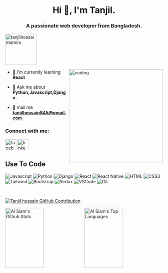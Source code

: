 <h1 align="center">Hi 👋, I'm Tanjil.</h1>
<h3 align="center">A passionate web developer from Bangladesh.</h3>
<p align="left"> <img src="https://komarev.com/ghpvc/?username=tanjilhossaintamim&label=Profile%20views&color=0e75b6&style=flat" alt="tanjilhossaintamim" width="100" /> </p>
<img src="https://camo.githubusercontent.com/8bf6f6d78abc81fcf9c49f10649423e73ea44bc248e83aaae8759d401c829a84/68747470733a2f2f70687973696373677572756b756c2e66696c65732e776f726470726573732e636f6d2f323031392f30322f6368617261637465722d312e676966" align="right" alt="coding" width="300">



- 🌱 I’m currently learning **React**

<!-- - 👨‍💻 All of my projects are available at [https://tanjilhossainportfolio.netlify.app/](https://tanjilhossainportfolio.netlify.app/) -->

- 💬 Ask me about **Python,Javascript,Django.**

- 📧 mail me **tanjilhossain845@gmail.com**

<h3 align="left">Connect with me:</h3>
<p align="left">
<a href="https://fb.com/innosent.boy.Iam" target="_blank"><img src="https://img.shields.io/static/v1?message=facebook&logo=facebook&label=&color=4267B2&logoColor=white&labelColor=&style=for-the-badge" height="35" alt="facebook logo"  /></a>
<a href="https://linkedin.com/in/tanjil-hossain-4755b3264" target="_blank"><img src="https://img.shields.io/static/v1?message=LinkedIn&logo=linkedin&label=&color=0077B5&logoColor=white&labelColor=&style=for-the-badge" height="35" alt="linkedin logo"  /></a>
</p>


## Use To Code

![Javascript](https://img.shields.io/badge/Javascript-F0DB4F?style=for-the-badge&labelColor=black&logo=javascript&logoColor=F0DB4F)
![Python](https://img.shields.io/badge/Python-055a9c?style=for-the-badge&labelColor=black&logo=Python&logoColor=055a9c)
![Django](https://img.shields.io/badge/Django-092e03?style=for-the-badge&labelColor=black&logo=Django&logoColor=092e03)
![React](https://img.shields.io/badge/-React-61DBFB?style=for-the-badge&labelColor=black&logo=react&logoColor=61DBFB)
![React Native](https://img.shields.io/badge/React_Native-20232A?style=for-the-badge&logo=react&logoColor=61DAFB)
![HTML](https://img.shields.io/badge/HTML5-E34F26?style=for-the-badge&logo=html5&logoColor=white)
![CSS3](https://img.shields.io/badge/CSS3-1572B6?style=for-the-badge&logo=css3&logoColor=white)
![Tailwind](https://img.shields.io/badge/Tailwind_CSS-092749?style=for-the-badge&logo=tailwindcss&logoColor=06B6D4&labelColor=000000)
![Bootstrap](https://img.shields.io/badge/Bootstrap-563D7C?style=for-the-badge&logo=bootstrap&logoColor=white)
![Redux](https://img.shields.io/badge/Redux-593D88?style=for-the-badge&logo=redux&logoColor=white)
![VSCode](https://img.shields.io/badge/Visual_Studio-0078d7?style=for-the-badge&logo=visual%20studio&logoColor=white)
![Git](https://img.shields.io/badge/Git-F05032?style=for-the-badge&logo=git&logoColor=white)

<br/>
<!-- ![Typescript](https://img.shields.io/badge/Typescript-007acc?style=for-the-badge&labelColor=black&logo=typescript&logoColor=007acc) -->
<!-- ![Next.js](https://img.shields.io/badge/next.js-000000?style=for-the-badge&logo=nextdotjs&logoColor=white)
![Nodejs](https://img.shields.io/badge/Nodejs-3C873A?style=for-the-badge&labelColor=black&logo=node.js&logoColor=3C873A)
![Express.js](https://img.shields.io/badge/Express.js-000000?style=for-the-badge&logo=express&logoColor=white)
![MongoDB](https://img.shields.io/badge/MongoDB-4EA94B?style=for-the-badge&logo=mongodb&logoColor=white) -->
<!-- ![SASS Badge](https://img.shields.io/badge/Sass-CC6699?style=for-the-badge&logo=sass&logoColor=white) -->
<!-- ![Ant-Design](https://img.shields.io/badge/AntDesign-0170FE?style=for-the-badge&logo=antdesign&logoColor=white) -->
<!-- ![Strapi](https://img.shields.io/badge/strapi-2E7EEA?style=for-the-badge&logo=strapi&logoColor=white) -->
<!-- ![Markdown](https://img.shields.io/badge/Markdown-000000?style=for-the-badge&logo=markdown&logoColor=white) -->
<!-- ![React Query](https://img.shields.io/badge/-React_Query-FF4154?style=for-the-badge&logo=react%20query&logoColor=white) -->
<div align="left">
  
 <p align="left">
  <a href="https://github.com/Tanjilhossaintamim">
    <img src="https://github-profile-summary-cards.vercel.app/api/cards/profile-details?username=Tanjilhossaintamim&theme=radical" alt="Tanjil hossain GitHub Contribution"/>
  </a>
</p>
  
  <a> 
    <a href="https://github.com/Tanjilhossaintamim"><img alt="Al Siam's Github Stats" src="https://denvercoder1-github-readme-stats.vercel.app/api?username=Tanjilhossaintamim&show_icons=true&count_private=true&theme=react&border_color=7F3FBF&bg_color=0D1117&title_color=F85D7F&icon_color=F8D866" height="192px" width="49.5%"/></a>
  <a href="https://github.com/Tanjilhossaintamim"><img alt="Al Siam's Top Languages" src="https://denvercoder1-github-readme-stats.vercel.app/api/top-langs/?username=Tanjilhossaintamim&langs_count=8&layout=compact&theme=react&border_color=7F3FBF&bg_color=0D1117&title_color=F85D7F&icon_color=F8D866" height="192px" width="49.5%"/></a>
  <br/>
</a>
</div>






